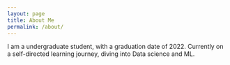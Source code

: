 ```yaml
---
layout: page
title: About Me
permalink: /about/
---
```


I am a undergraduate student, with a graduation date of 2022. Currently on a self-directed learning journey, diving into Data science and ML.
